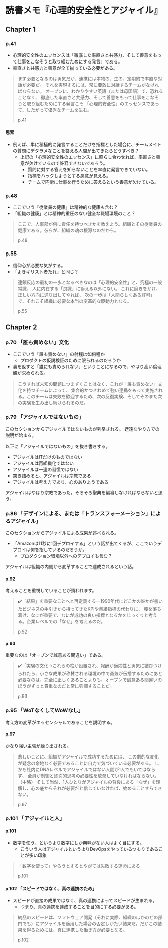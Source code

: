 # 読書メモ『心理的安全性とアジャイル』

## Chapter 1

### p.41

- 心理的安全性のエッセンスは「徹底した率直さと共感力、そして善意をもって仕事をこなそうと取り組むためにする発言」である。
- 率直さと共感力と善意が全て揃っている必要がある。

> まず必要となるのは勇気だが、連携には本物の、生の、定期的で率直な対話が必要だ。
> それを実現するには、常に要敢に対話するチームがなければならない。
> オープンに、わかりやすい英語（または母国語）で、恐れることなく、
> 徹底した率直さと共感力、そして善意をもって仕事をこなそうと取り組むためにする発言こそ
> 「心理的安全性」のエッセンスであって、したがって優秀なチームを生む。
>
> p.41

#### 思索

- 例えば、単に積極的に発言することだけを指標とした場合に、チームメイトの質問にデタラメなことを答える人間が出てきたらどうすべき？
  - 上記の「心理的安全性のエッセンス」に照らし合わせれば、率直さと善意が欠けているので許容できないであろう。
    - 質問に対する答えを知らないことを率直に発言できていない。
    - 指標をハックしようとする悪意が見える。
    - チームで円滑に仕事を行うために答えるという善意が欠けている。

### p.48

- ここでいう「従業員の健康」は精神的な健康も含む？
- 「組織の健康」とは精神的重圧のない健全な職場環境のこと？

> ここで、人事部が何に責任を持つべきかを教えよう。組織とその従業員の健康である。彼らが、組織の魂の根源なのだから。
>
> p.48

### p.55

- 信仰心が必要な気がする。
- 「よきキリスト者たれ」と同じ？

> 連鎖反応の最初の一歩となるべきなのは「心理的安全性」と、究極の一般常識、
> 人に内在する「良識」に訴える以外にない。
> これに磨きをかけ、正しい方向に送り出してやれば、
> 次の一歩は「人間らしくある許可」で、それこそ組織に必要な本当の変革的な駆動力となる。
>
> p.55

## Chapter 2

### p.70 「誰も責めない」文化

- ここでいう「誰も責めない」の射程は如何程か
  - プロダクトの仮説検証のために限られるのだろうか
- 裏を返すと「誰にも責められない」ということになるので、やはり高い倫理観が求められる。

> こうすれば未知の問題につまずくことはなく、これが「誰も責めない」文化を持つチームによって、
> 集合的かつきわめて強い連携をもって実施される。このチームは失敗を歓迎するため、次の反復実験、そしてそのまた次の実験を生み出し続けられるのだ。

### p.79 「アジャイルではないもの」

このセクションからアジャイルではないものが列挙される。
迂遠なやり方での説明が始まる。

以下に「アジャイルではないもの」を抜き書きする。

- アジャイルはITだけのものではない
- アジャイルは再組織化ではない
- アジャイルは一連の習慣ではない
- 突き詰めると、アジャイルは宗教である
- アジャイルは考え方であり、心のありようである

アジャイルはやはり宗教であった。そろそろ聖典を編纂しなければならないと思う。

### p.86 「デザインによる、または「トランスフォーメーション」によるアジャイル」

このセクションからアジャイルによる成果が述べられる。

- 「Amazonは11秒に1回デプロイする」という話が出てくるが、ここでいうデプロイは何を指しているのだろうか。
  - プロダクション環境以外へのデプロイも含む？

アジャイルは組織の内側から変革することで達成されるという話。

#### p.92

考えることを重視していることが窺われます。

> ✔️「結果」を重要なことへと再定義するー1990年代にどこかの誰かが書いたビジネスの手引きから持ってきたKPIや業績指標の代わりに、
> 腰を落ち着け、なにが重要で、なにが成功の良い指標となるかをじっくりと考える。企業レベルでの「なぜ」を考えるのだ。
>
> p.92

#### p.93

重要なのは「オープンで誠意ある間違い」である。

> ✔️「実験の文化→これらの柱が設置され、報酬が適応性と勇気に結びつけられたら、小さな成果が称賛される環境の中で勇気が伝播するためにあと必要なのは、完全に正しくあることよりも、オープンで誠意ある間違いのほうがずっと貴重なのだと常に強調することだ。
>
> p.93

### p.95 「WoTなくしてWoWなし」

考え方の変革がエッセンシャルであることを説明する。

#### p.97

かなり強い主張が繰り出される。

> 悲しいことに、組織がアジャイルで成功するためには、
> この劇的な変化が疑念の余地なく必要であることに自力で気づいている必要がある。
> しかも社内にDNAレベルでアジャイルではない人間が1人でもいてはならず、
> 全員が制御と逐次的思考の必要性を放棄していなければならない。
> （中略）
> そして当然、1人ひとりがアジャイルの背後にある「なぜ」を理解し、心の底からそれが必要だと信じていなければ、始めることすらできない。
>
> p.97

### p.101 「アジャイルと人」

#### p.101

- 数字を使う、というより数字にしか興味がない人はよく目にする。
  - こういう人はアジャイルというよりDevOpsをやっているつもりであることが多い印象

> 「数字を使って」やろうとするとやがては失敗する運命にある
>
> p.101

#### p.102 「スピードではなく、真の連携のため」

- スピードが直接の成果ではなく、真の連携によってスピードが生まれる。
  - つまり、真の連携を達成することを目的にする必要がある。

> 納品のスピードは、ソフトウェア開発（それに実際、組織のほかのどの部門でも）にアジャイルを適用した場合の否定しがたい結果だ。だがこの結果を得るためには、真に連携した働き方が必要となる。
>
> p.102
